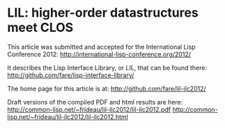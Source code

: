 LIL: higher-order datastructures meet CLOS
==========================================

This article was submitted and accepted for the International Lisp Conference 2012:
	http://international-lisp-conference.org/2012/

It describes the Lisp Interface Library, or LIL, that can be found there:
	http://github.com/fare/lisp-interface-library/

The home page for this article is at:
	http://github.com/fare/lil-ilc2012/

Draft versions of the compiled PDF and html results are here:
	http://common-lisp.net/~frideau/lil-ilc2012/lil-ilc2012.pdf
	http://common-lisp.net/~frideau/lil-ilc2012/lil-ilc2012.html
